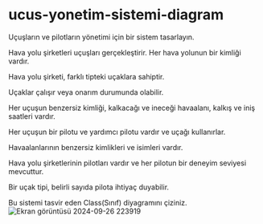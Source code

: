 # ucus-yonetim-sistemi-diagram
Uçuşların ve pilotların yönetimi için bir sistem tasarlayın.

Hava yolu şirketleri uçuşları gerçekleştirir. Her hava yolunun bir kimliği vardır.

Hava yolu şirketi, farklı tipteki uçaklara sahiptir.

Uçaklar çalışır veya onarım durumunda olabilir.

Her uçuşun benzersiz kimliği, kalkacağı ve ineceği havaalanı, kalkış ve iniş saatleri vardır.

Her uçuşun bir pilotu ve yardımcı pilotu vardır ve uçağı kullanırlar.

Havaalanlarının benzersiz kimlikleri ve isimleri vardır.

Hava yolu şirketlerinin pilotları vardır ve her pilotun bir deneyim seviyesi mevcuttur.

Bir uçak tipi, belirli sayıda pilota ihtiyaç duyabilir.

Bu sistemi tasvir eden Class(Sınıf) diyagramını çiziniz.
![Ekran görüntüsü 2024-09-26 223919](https://github.com/user-attachments/assets/be216419-afc7-4c88-a5a1-8e65617e3723)

